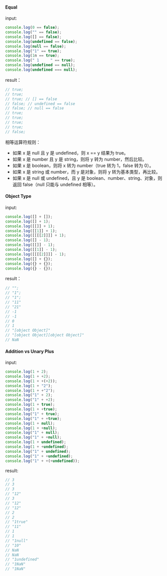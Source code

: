 #### Equal

input:

```js
console.log(0 == false);
console.log("" == false);
console.log([] == false);
console.log(undefined == false);
console.log(null == false);
console.log("1" == true);
console.log(1n == true);
console.log(" 1     " == true);
console.log(undefined == null);
console.log(undefined === null);
```

result：

```js
// true;
// true;
// true; // [] == false
// false; // undefined == false
// false; // null == false
// true;
// true;
// true;
// true;
// false;
```

相等运算符规则：

- 如果 x 是 null 且 y 是 undefined，则 x == y 结果为 true。
- 如果 x 是 number 且 y 是 string，则将 y 转为 number，然后比较。
- 如果 x 是 boolean，则将 x 转为 number（true 转为 1，false 转为 0）。
- 如果 x 是 string 或 number，而 y 是对象，则将 y 转为基本类型，再比较。
- 如果 x 是 null 或 undefined，且 y 是 boolean、number、string、对象，则返回 false（null 只能与 undefined 相等）。

#### Object Type

input:

```js
console.log([] + []);
console.log([] + 1);
console.log([[]] + 1);
console.log([[1]] + 1);
console.log([[[[2]]]] + 1);
console.log([] - 1);
console.log([[]] - 1);
console.log([[1]] - 1);
console.log([[[[2]]]] - 1);
console.log([] + {});
console.log({} + {});
console.log({} - {});
```

result：

```js
// "";
// "1";
// "1";
// "11"
// "21"
// -1
// -1
// 0
// 1
// "[object Object]"
// "[object Object][object Object]"
// NaN
```

#### Addition vs Unary Plus

input:

```js
console.log(1 + 2);
console.log(1 + +2);
console.log(1 + +(+2));
console.log(1 + "2");
console.log(1 + +"2");
console.log("1" + 2);
console.log("1" + +2);
console.log(1 + true);
console.log(1 + +true);
console.log("1" + true);
console.log("1" + +true);
console.log(1 + null);
console.log(1 + +null);
console.log("1" + null);
console.log("1" + +null);
console.log(1 + undefined);
console.log(1 + +undefined);
console.log("1" + undefined);
console.log("1" + +undefined);
console.log("1" + +(+undefined));
```

result:

```js
// 3
// 3
// 3
// "12"
// 3
// "12"
// "12"
// 2
// 2
// "1true"
// "11"
// 1
// 1
// "1null"
// "10"
// NaN
// NaN
// "1undefined"
// "1NaN"
// "1NaN"
```
